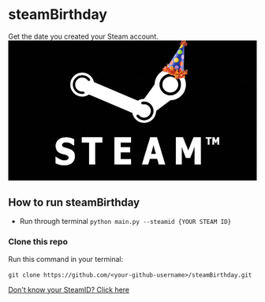 # steamBirthday
Get the date you created your Steam account. 
![](images/steamBday.jpg)

## How to run steamBirthday
- Run through terminal 
`python main.py --steamid {YOUR STEAM ID}`

### Clone this repo 
Run this command in your terminal: 

`git clone https://github.com/<your-github-username>/steamBirthday.git`
    

[Don't know your SteamID? Click here](https://www.maketecheasier.com/find-steam-id/)
